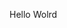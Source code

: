 Hello Wolrd

















































































































































































































































































































































































































































































































































































































































































































































































































































































































































































































































































































































































































































































































































































































































































































































































































































































































































































































































































































































































































































































































































































































































































































































































































































































































































































































































































































































































































































































































































































































































































































































































































































































































































































































































































































































































































































































































































































































































































































































































































































































































































































































































































































































































































































































































































































































































































































































































































































































































































